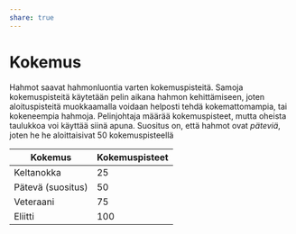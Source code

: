 ```yaml
---
share: true
---
```

# Kokemus

Hahmot saavat hahmonluontia varten kokemuspisteitä. Samoja kokemuspisteitä käytetään pelin aikana hahmon kehittämiseen, joten aloituspisteitä muokkaamalla voidaan helposti tehdä kokemattomampia, tai kokeneempia hahmoja. Pelinjohtaja määrää kokemuspisteet, mutta oheista taulukkoa voi käyttää siinä apuna. Suositus on, että hahmot ovat *päteviä*, joten he he aloittaisivat 50 kokemuspisteellä

| Kokemus           | Kokemuspisteet |
| ----------------- | -------------- |
| Keltanokka        | 25             |
| Pätevä (suositus) | 50             |
| Veteraani         | 75             |
| Eliitti           | 100            |